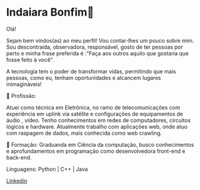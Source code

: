  # Indaiara Bonfim👋


Olá!

Sejam bem vindos(as) ao meu perfil! Vou contar-lhes um pouco sobre mim.
Sou descontraída, observadora, responsável, gosto de ter pessoas por perto e minha frase preferida  é :"Faça aos outros aquilo que gostaria que fosse feito à você".

A tecnologia tem o poder de transformar vidas, permitindo que mais pessoas, como eu, tenham oportunidades e alcancem lugares inimagináveis!

💼 Profissão:

Atuei como técnica em Eletrônica, no ramo de telecomunicações com experiência em uplink via satélite e configurações de equipamentos de áudio , vídeo.
Tenho conhecimentos em redes de computadores, circuitos lógicos e hardware.
Atualmente trabalho com aplicações web, onde atuo com raspagem de dados, mais conhecida como web crawling.

📒 Formação:
Graduanda em Ciência da computação, busco conhecimentos e aprofundamentos em programação como desenvolvedora front-end e back-end.

Linguagens: Python | C++ | Java 

[Linkedin](https://www.linkedin.com/in/indaiara-bonfim-033b06113/)
